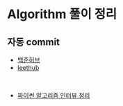 # Algorithm 풀이 정리
## 자동 commit 
- [백준허브](https://github.com/BaekjoonHub/BaekjoonHub)
- [leethub](https://chrome.google.com/webstore/detail/leethub/aciombdipochlnkbpcbgdpjffcfdbggi)

<br/>

- [파이썬 알고리즘 인터뷰 정리](./Leetcode(%ED%8C%8C%EC%95%8C%EC%9D%B8))

<br/>

